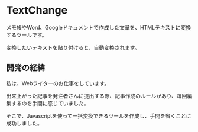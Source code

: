 # TextChange

メモ帳やWord、Googleドキュメントで作成した文章を、HTMLテキストに変換するツールです。

変換したいテキストを貼り付けると、自動変換されます。

## 開発の経緯

私は、Webライターのお仕事をしています。

出来上がった記事を発注者さんに提出する際、記事作成のルールがあり、毎回編集するのを手間に感じていました。

そこで、Javascriptを使って一括変換できるツールを作成し、手間を省くことに成功しました。
